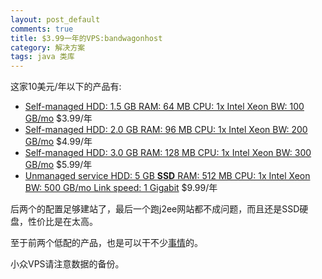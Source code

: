 ```yaml
---
layout: post_default
comments: true
title: $3.99一年的VPS:bandwagonhost
category: 解决方案
tags: java 类库
---
```


这家10美元/年以下的产品有:

* [Self-managed HDD: 1.5 GB RAM: 64 MB CPU: 1x Intel Xeon BW: 100 GB/mo](http://bandwagonhost.com/cart.php?a=confproduct&i=0) $3.99/年
* [Self-managed HDD: 2.0 GB RAM: 96 MB CPU: 1x Intel Xeon BW: 200 GB/mo](http://bandwagonhost.com/cart.php?a=confproduct&i=1) $4.99/年
* [Self-managed HDD: 3.0 GB RAM: 128 MB CPU: 1x Intel Xeon BW: 300 GB/mo](http://bandwagonhost.com/cart.php?a=confproduct&i=2) $5.99/年
* [Unmanaged service HDD: 5 GB **SSD** RAM: 512 MB CPU: 1x Intel Xeon BW: 500 GB/mo Link speed: 1 Gigabit](http://bandwagonhost.com/cart.php?a=confproduct&i=3) $9.99/年

后两个的配置足够建站了，最后一个跑j2ee网站都不成问题，而且还是SSD硬盘，性价比是在太高。

至于前两个低配的产品，也是可以干不少[事情](https://github.com/clowwindy/shadowsocks)的。

小众VPS请注意数据的备份。